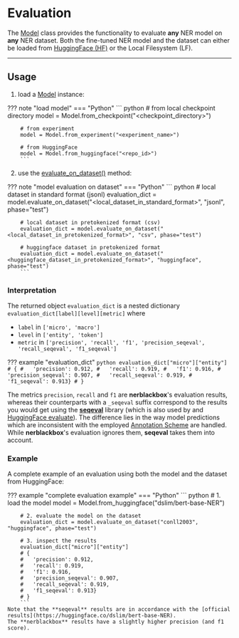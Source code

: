 # Evaluation

The [Model](../../python_api/model) class provides the functionality to evaluate **any** NER model on **any** NER dataset.
Both the fine-tuned NER model and the dataset can either be loaded from [HuggingFace (HF)](https://huggingface.co) or the Local Filesystem (LF).

----------
## Usage

1) load a [Model](../../python_api/model) instance:

??? note "load model"
    === "Python"
        ``` python
        # from local checkpoint directory
        model = Model.from_checkpoint("<checkpoint_directory>")

        # from experiment
        model = Model.from_experiment("<experiment_name>")

        # from HuggingFace
        model = Model.from_huggingface("<repo_id>")
        ```

2) use the [evaluate_on_dataset()](../../python_api/model/#nerblackbox.api.model.Model.evaluate_on_dataset) method:

??? note "model evaluation on dataset"
    === "Python"
        ``` python
        # local dataset in standard format (jsonl)
        evaluation_dict = model.evaluate_on_dataset("<local_dataset_in_standard_format>", "jsonl", phase="test")

        # local dataset in pretokenized format (csv)
        evaluation_dict = model.evaluate_on_dataset("<local_dataset_in_pretokenized_format>", "csv", phase="test")

        # huggingface dataset in pretokenized format
        evaluation_dict = model.evaluate_on_dataset("<huggingface_dataset_in_pretokenized_format>", "huggingface", phase="test")
        ```

### Interpretation

The returned object `evaluation_dict` is a nested dictionary `evaluation_dict[label][level][metric]` where

- `label` in `['micro', 'macro']`
- `level` in `['entity', 'token']`
- `metric` in `['precision', 'recall', 'f1', 'precision_seqeval', 'recall_seqeval', 'f1_seqeval']`

??? example "evaluation_dict"
    ``` python
    evaluation_dict["micro"]["entity"]
    # {
    #   'precision': 0.912,
    #   'recall': 0.919,
    #   'f1': 0.916,
    #   'precision_seqeval': 0.907,
    #   'recall_seqeval': 0.919,
    #   'f1_seqeval': 0.913}
    # }
    ```

The metrics `precision`, `recall` and `f1` are **nerblackbox**'s evaluation results, whereas their counterparts with a `_seqeval` suffix correspond to the results you would get using the [**seqeval**](https://github.com/chakki-works/seqeval) library (which is also used by and [HuggingFace evaluate](https://huggingface.co/docs/evaluate/index)).
The difference lies in the way model predictions which are inconsistent with the employed [Annotation Scheme](../../data/#annotation-schemes) are handled.
While **nerblackbox**'s evaluation ignores them, **seqeval** takes them into account.

### Example
A complete example of an evaluation using both the model and the dataset from HuggingFace:

??? example "complete evaluation example"
    === "Python"
        ``` python
        # 1. load the model
        model = Model.from_huggingface("dslim/bert-base-NER")

        # 2. evaluate the model on the dataset
        evaluation_dict = model.evaluate_on_dataset("conll2003", "huggingface", phase="test")

        # 3. inspect the results
        evaluation_dict["micro"]["entity"]
        # {
        #   'precision': 0.912,
        #   'recall': 0.919,
        #   'f1': 0.916,
        #   'precision_seqeval': 0.907,
        #   'recall_seqeval': 0.919,
        #   'f1_seqeval': 0.913}
        # }
        ```
    Note that the **seqeval** results are in accordance with the [official results](https://huggingface.co/dslim/bert-base-NER).
    The **nerblackbox** results have a slightly higher precision (and f1 score).
